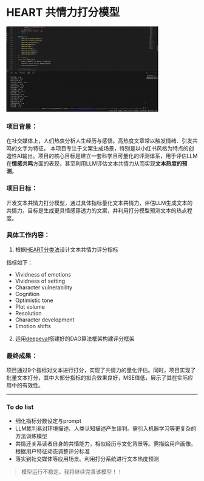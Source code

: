 # HEART 共情力打分模型
![模型演示](https://github.com/Rinnnnzy/HEART_Empathy_score/blob/main/%E8%AF%84%E5%88%86%E6%BC%94%E7%A4%BA.gif)

### 项目背景：

在社交媒体上，人们热衷分析人生经历与感悟。高热度文章常以触发情绪、引发共鸣的文字为特征。
本项目专注于文案生成场景，特别是以小红书风格为特点的创造性AI输出。项目的核心目标是建立一套科学且可量化的评测体系，用于评估LLM在**情感共鸣**方面的表现，甚至利用LLM评估文本共情力从而实现**文本热度的预测**。


### 项目目标：

开发文本共情力打分模型，通过具体指标量化文本共情力，评估LLM生成文本的共情力。目标是生成更具情感穿透力的文案，并利用打分模型预测文本的热点程度。


### 具体工作内容：

1. 根据[HEART分类法](https://arxiv.org/abs/2405.17633)设计文本共情力评分指标

  指标如下：
- Vividness of emotions
- Vividness of setting
- Character vulnerability
- Cognition
- Optimistic tone
- Plot volume
- Resolution
- Character development
- Emotion shifts

2. 运用[deepeval](https://github.com/confident-ai/deepeval)搭建好的DAG算法框架构建评分框架


### 最终成果：
项目通过9个指标对文本进行打分，实现了共情力的量化评估。同时，项目实现了批量文本打分，其中大部分指标的拟合效果良好，MSE值低，展示了其在实际应用中的有效性。

---
### To do list
- 细化指标分数设定与prompt
- LLM裁判易对环境描述、人类认知描述产生误判。需引入机器学习等更复杂的方法训练模型
- 共情还关系读者自身的共情能力，相似经历与文化背景等。需描绘用户画像。根据用户特征动态调整评分标准
- 落实到社交媒体等应用场景。利用打分系统进行文本热度预测

>模型运行不稳定。我将继续完善该模型！！
